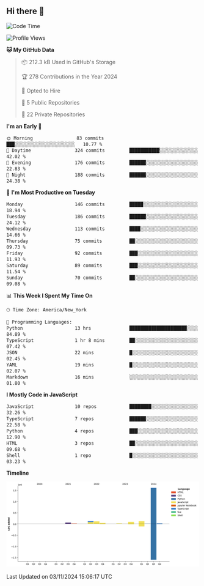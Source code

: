 ## Hi there 👋

<!--START_SECTION:waka-->
![Code Time](http://img.shields.io/badge/Code%20Time-91%20hrs%208%20mins-blue)

![Profile Views](http://img.shields.io/badge/Profile%20Views-54-blue)

**🐱 My GitHub Data** 

> 📦 212.3 kB Used in GitHub's Storage 
 > 
> 🏆 278 Contributions in the Year 2024
 > 
> 💼 Opted to Hire
 > 
> 📜 5 Public Repositories 
 > 
> 🔑 22 Private Repositories 
 > 
**I'm an Early 🐤** 

```text
🌞 Morning                83 commits          ███░░░░░░░░░░░░░░░░░░░░░░   10.77 % 
🌆 Daytime                324 commits         ███████████░░░░░░░░░░░░░░   42.02 % 
🌃 Evening                176 commits         ██████░░░░░░░░░░░░░░░░░░░   22.83 % 
🌙 Night                  188 commits         ██████░░░░░░░░░░░░░░░░░░░   24.38 % 
```
📅 **I'm Most Productive on Tuesday** 

```text
Monday                   146 commits         █████░░░░░░░░░░░░░░░░░░░░   18.94 % 
Tuesday                  186 commits         ██████░░░░░░░░░░░░░░░░░░░   24.12 % 
Wednesday                113 commits         ████░░░░░░░░░░░░░░░░░░░░░   14.66 % 
Thursday                 75 commits          ██░░░░░░░░░░░░░░░░░░░░░░░   09.73 % 
Friday                   92 commits          ███░░░░░░░░░░░░░░░░░░░░░░   11.93 % 
Saturday                 89 commits          ███░░░░░░░░░░░░░░░░░░░░░░   11.54 % 
Sunday                   70 commits          ██░░░░░░░░░░░░░░░░░░░░░░░   09.08 % 
```


📊 **This Week I Spent My Time On** 

```text
🕑︎ Time Zone: America/New_York

💬 Programming Languages: 
Python                   13 hrs              █████████████████████░░░░   84.89 % 
TypeScript               1 hr 8 mins         ██░░░░░░░░░░░░░░░░░░░░░░░   07.42 % 
JSON                     22 mins             █░░░░░░░░░░░░░░░░░░░░░░░░   02.45 % 
YAML                     19 mins             █░░░░░░░░░░░░░░░░░░░░░░░░   02.07 % 
Markdown                 16 mins             ░░░░░░░░░░░░░░░░░░░░░░░░░   01.80 % 
```

**I Mostly Code in JavaScript** 

```text
JavaScript               10 repos            ████████░░░░░░░░░░░░░░░░░   32.26 % 
TypeScript               7 repos             ██████░░░░░░░░░░░░░░░░░░░   22.58 % 
Python                   4 repos             ███░░░░░░░░░░░░░░░░░░░░░░   12.90 % 
HTML                     3 repos             ██░░░░░░░░░░░░░░░░░░░░░░░   09.68 % 
Shell                    1 repo              █░░░░░░░░░░░░░░░░░░░░░░░░   03.23 % 
```



**Timeline**

![Lines of Code chart](https://raw.githubusercontent.com/dikshithvishnu/dikshithvishnu/main/assets/bar_graph.png)


 Last Updated on 03/11/2024 15:06:17 UTC
<!--END_SECTION:waka-->
